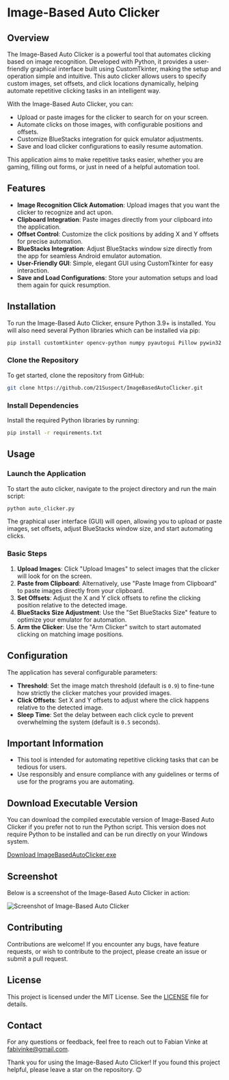 # Image-Based Auto Clicker

## Overview
The Image-Based Auto Clicker is a powerful tool that automates clicking based on image recognition. Developed with Python, it provides a user-friendly graphical interface built using CustomTkinter, making the setup and operation simple and intuitive. This auto clicker allows users to specify custom images, set offsets, and click locations dynamically, helping automate repetitive clicking tasks in an intelligent way.

With the Image-Based Auto Clicker, you can:

- Upload or paste images for the clicker to search for on your screen.
- Automate clicks on those images, with configurable positions and offsets.
- Customize BlueStacks integration for quick emulator adjustments.
- Save and load clicker configurations to easily resume automation.

This application aims to make repetitive tasks easier, whether you are gaming, filling out forms, or just in need of a helpful automation tool.

## Features

- **Image Recognition Click Automation**: Upload images that you want the clicker to recognize and act upon.
- **Clipboard Integration**: Paste images directly from your clipboard into the application.
- **Offset Control**: Customize the click positions by adding X and Y offsets for precise automation.
- **BlueStacks Integration**: Adjust BlueStacks window size directly from the app for seamless Android emulator automation.
- **User-Friendly GUI**: Simple, elegant GUI using CustomTkinter for easy interaction.
- **Save and Load Configurations**: Store your automation setups and load them again for quick resumption.

## Installation
To run the Image-Based Auto Clicker, ensure Python 3.9+ is installed. You will also need several Python libraries which can be installed via pip:

```sh
pip install customtkinter opencv-python numpy pyautogui Pillow pywin32
```

### Clone the Repository
To get started, clone the repository from GitHub:

```sh
git clone https://github.com/21Suspect/ImageBasedAutoClicker.git
```

### Install Dependencies
Install the required Python libraries by running:

```sh
pip install -r requirements.txt
```

## Usage

### Launch the Application
To start the auto clicker, navigate to the project directory and run the main script:

```sh
python auto_clicker.py
```

The graphical user interface (GUI) will open, allowing you to upload or paste images, set offsets, adjust BlueStacks window size, and start automating clicks.

### Basic Steps
1. **Upload Images**: Click "Upload Images" to select images that the clicker will look for on the screen.
2. **Paste from Clipboard**: Alternatively, use "Paste Image from Clipboard" to paste images directly from your clipboard.
3. **Set Offsets**: Adjust the X and Y click offsets to refine the clicking position relative to the detected image.
4. **BlueStacks Size Adjustment**: Use the "Set BlueStacks Size" feature to optimize your emulator for automation.
5. **Arm the Clicker**: Use the "Arm Clicker" switch to start automated clicking on matching image positions.

## Configuration
The application has several configurable parameters:

- **Threshold**: Set the image match threshold (default is `0.9`) to fine-tune how strictly the clicker matches your provided images.
- **Click Offsets**: Set X and Y offsets to adjust where the click happens relative to the detected image.
- **Sleep Time**: Set the delay between each click cycle to prevent overwhelming the system (default is `0.5` seconds).

## Important Information
- This tool is intended for automating repetitive clicking tasks that can be tedious for users.
- Use responsibly and ensure compliance with any guidelines or terms of use for the programs you are automating.

## Download Executable Version
You can download the compiled executable version of Image-Based Auto Clicker if you prefer not to run the Python script. This version does not require Python to be installed and can be run directly on your Windows system.

[Download ImageBasedAutoClicker.exe](https://github.com/21Suspect/ImageBasedAutoClicker/releases)

## Screenshot
Below is a screenshot of the Image-Based Auto Clicker in action:

![Screenshot of Image-Based Auto Clicker](https://github.com/21Suspect/ImageBasedAutoClicker/blob/main/screenshot.png)

## Contributing
Contributions are welcome! If you encounter any bugs, have feature requests, or wish to contribute to the project, please create an issue or submit a pull request.

## License
This project is licensed under the MIT License. See the [LICENSE](LICENSE) file for details.

## Contact
For any questions or feedback, feel free to reach out to Fabian Vinke at [fabivinke@gmail.com](mailto:fabivinke@gmail.com).

Thank you for using the Image-Based Auto Clicker! If you found this project helpful, please leave a star on the repository. 😊
